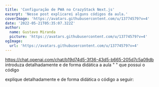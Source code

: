```yaml
---
title: 'Configuração de PWA no CrazyStack Next.js'
excerpt: 'Nesse post explicarei alguns códigos da aula.'
coverImage: 'https://avatars.githubusercontent.com/u/13774579?v=4'
date: '2022-05-21T05:35:07.322Z'
author:
  name: Gustavo Miranda
  picture: 'https://avatars.githubusercontent.com/u/13774579?v=4'
ogImage:
  url: 'https://avatars.githubusercontent.com/u/13774579?v=4'
---
```

https://chat.openai.com/chat/b19d74d5-3f36-43d5-b665-205d7c5a09db
introduza detalhadamente e de forma didática a aula " " que possui o código

explique detalhadamente e de forma didática o código a seguir:

```tsx
```

```typescript
 
``` 
